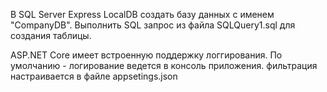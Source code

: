 
В SQL Server Express LocalDB создать базу данных с именем "CompanyDB".
Выполнить SQL запрос из файла SQLQuery1.sql для создания таблицы.

ASP.NET Core имеет встроенную поддержку логгирования.
По умолчанию - логирование ведется в консоль приложения.
фильтрация настраивается в файле appsetings.json

